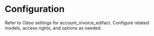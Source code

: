 # Configuration

Refer to Odoo settings for account_invoice_edifact. Configure related models, access rights, and options as needed.
